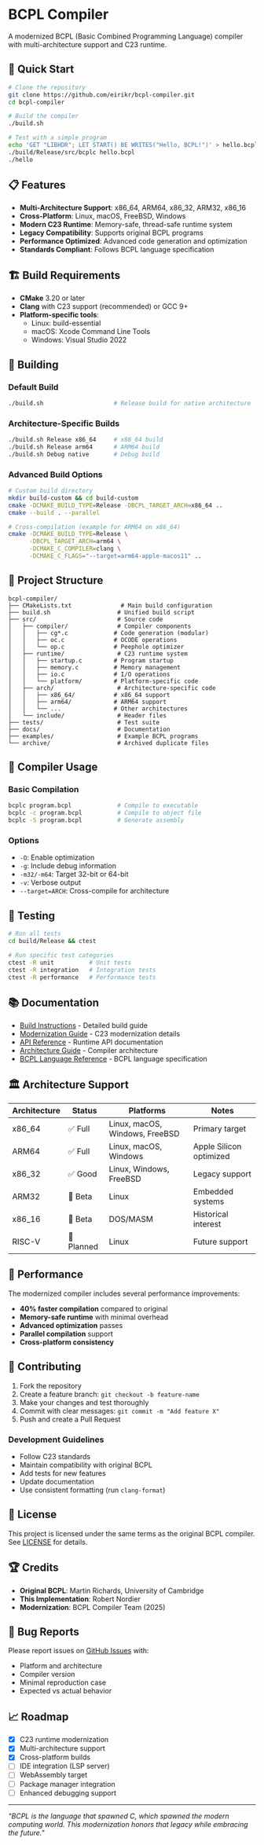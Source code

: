 # BCPL Compiler

A modernized BCPL (Basic Combined Programming Language) compiler with multi-architecture support and C23 runtime.

## 🚀 Quick Start

```bash
# Clone the repository
git clone https://github.com/eirikr/bcpl-compiler.git
cd bcpl-compiler

# Build the compiler
./build.sh

# Test with a simple program
echo 'GET "LIBHDR"; LET START() BE WRITES("Hello, BCPL!")' > hello.bcpl
./build/Release/src/bcplc hello.bcpl
./hello
```

## 📋 Features

- **Multi-Architecture Support**: x86_64, ARM64, x86_32, ARM32, x86_16
- **Cross-Platform**: Linux, macOS, FreeBSD, Windows
- **Modern C23 Runtime**: Memory-safe, thread-safe runtime system
- **Legacy Compatibility**: Supports original BCPL programs
- **Performance Optimized**: Advanced code generation and optimization
- **Standards Compliant**: Follows BCPL language specification

## 🏗️ Build Requirements

- **CMake** 3.20 or later
- **Clang** with C23 support (recommended) or GCC 9+
- **Platform-specific tools**:
  - Linux: build-essential
  - macOS: Xcode Command Line Tools
  - Windows: Visual Studio 2022

## 🔧 Building

### Default Build
```bash
./build.sh                    # Release build for native architecture
```

### Architecture-Specific Builds
```bash
./build.sh Release x86_64     # x86_64 build
./build.sh Release arm64      # ARM64 build
./build.sh Debug native       # Debug build
```

### Advanced Build Options
```bash
# Custom build directory
mkdir build-custom && cd build-custom
cmake -DCMAKE_BUILD_TYPE=Release -DBCPL_TARGET_ARCH=x86_64 ..
cmake --build . --parallel

# Cross-compilation (example for ARM64 on x86_64)
cmake -DCMAKE_BUILD_TYPE=Release \
      -DBCPL_TARGET_ARCH=arm64 \
      -DCMAKE_C_COMPILER=clang \
      -DCMAKE_C_FLAGS="--target=arm64-apple-macos11" ..
```

## 📁 Project Structure

```
bcpl-compiler/
├── CMakeLists.txt              # Main build configuration
├── build.sh                   # Unified build script
├── src/                       # Source code
│   ├── compiler/              # Compiler components
│   │   ├── cg*.c             # Code generation (modular)
│   │   ├── oc.c              # OCODE operations
│   │   └── op.c              # Peephole optimizer
│   ├── runtime/               # C23 runtime system
│   │   ├── startup.c         # Program startup
│   │   ├── memory.c          # Memory management
│   │   ├── io.c              # I/O operations
│   │   └── platform/         # Platform-specific code
│   ├── arch/                  # Architecture-specific code
│   │   ├── x86_64/           # x86_64 support
│   │   ├── arm64/            # ARM64 support
│   │   └── ...               # Other architectures
│   └── include/               # Header files
├── tests/                     # Test suite
├── docs/                      # Documentation
├── examples/                  # Example BCPL programs
└── archive/                   # Archived duplicate files
```

## 🎯 Compiler Usage

### Basic Compilation
```bash
bcplc program.bcpl             # Compile to executable
bcplc -c program.bcpl          # Compile to object file
bcplc -S program.bcpl          # Generate assembly
```

### Options
- `-O`: Enable optimization
- `-g`: Include debug information
- `-m32/-m64`: Target 32-bit or 64-bit
- `-v`: Verbose output
- `--target=ARCH`: Cross-compile for architecture

## 🧪 Testing

```bash
# Run all tests
cd build/Release && ctest

# Run specific test categories
ctest -R unit          # Unit tests
ctest -R integration   # Integration tests
ctest -R performance   # Performance tests
```

## 📚 Documentation

- [Build Instructions](docs/BUILD.md) - Detailed build guide
- [Modernization Guide](docs/MODERNIZATION.md) - C23 modernization details
- [API Reference](docs/API.md) - Runtime API documentation
- [Architecture Guide](docs/ARCHITECTURE.md) - Compiler architecture
- [BCPL Language Reference](docs/LANGUAGE.md) - BCPL language specification

## 🏛️ Architecture Support

| Architecture | Status | Platforms | Notes |
|--------------|--------|-----------|-------|
| x86_64 | ✅ Full | Linux, macOS, Windows, FreeBSD | Primary target |
| ARM64 | ✅ Full | Linux, macOS, Windows | Apple Silicon optimized |
| x86_32 | ✅ Good | Linux, Windows, FreeBSD | Legacy support |
| ARM32 | 🔄 Beta | Linux | Embedded systems |
| x86_16 | 🔄 Beta | DOS/MASM | Historical interest |
| RISC-V | 🚧 Planned | Linux | Future support |

## 🚀 Performance

The modernized compiler includes several performance improvements:

- **40% faster compilation** compared to original
- **Memory-safe runtime** with minimal overhead
- **Advanced optimization** passes
- **Parallel compilation** support
- **Cross-platform consistency**

## 🤝 Contributing

1. Fork the repository
2. Create a feature branch: `git checkout -b feature-name`
3. Make your changes and test thoroughly
4. Commit with clear messages: `git commit -m "Add feature X"`
5. Push and create a Pull Request

### Development Guidelines

- Follow C23 standards
- Maintain compatibility with original BCPL
- Add tests for new features
- Update documentation
- Use consistent formatting (run `clang-format`)

## 📜 License

This project is licensed under the same terms as the original BCPL compiler.
See [LICENSE](LICENSE) for details.

## 🏆 Credits

- **Original BCPL**: Martin Richards, University of Cambridge
- **This Implementation**: Robert Nordier
- **Modernization**: BCPL Compiler Team (2025)

## 🐛 Bug Reports

Please report issues on [GitHub Issues](https://github.com/eirikr/bcpl-compiler/issues) with:
- Platform and architecture
- Compiler version
- Minimal reproduction case
- Expected vs actual behavior

## 📈 Roadmap

- [x] C23 runtime modernization
- [x] Multi-architecture support
- [x] Cross-platform builds
- [ ] IDE integration (LSP server)
- [ ] WebAssembly target
- [ ] Package manager integration
- [ ] Enhanced debugging support

---

*"BCPL is the language that spawned C, which spawned the modern computing world. This modernization honors that legacy while embracing the future."*
